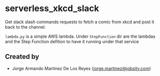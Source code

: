 # serverless_xkcd_slack

Get slack slash commands requests to fetch a comic from xkcd and post it back to the channel.

`lambda.py` is a simple AWS lambda. Under `StepFunction` dir are the lambdas and the Step Function defition to have it running under that service

## Created by ##

* Jorge Armando Martinez De Los Reyes (jorge.martinez@jobsity.com)
